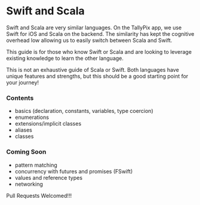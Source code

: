 # Swift and Scala

Swift and Scala are very similar languages.  On the TallyPix app, we use Swift for iOS and Scala on the backend.  The similarity has kept the cognitive overhead low allowing us to easily switch between Scala and Swift.

This guide is for those who know Swift or Scala and are looking to leverage existing knowledge to learn the other language.

This is not an exhaustive guide of Scala or Swift.  Both languages have unique features and strengths, but this should be a good starting point for your journey!

### Contents
 - basics (declaration, constants, variables, type coercion)
 - enumerations
 - extensions/implicit classes
 - aliases
 - classes

### Coming Soon
 - pattern matching
 - concurrency with futures and promises (FSwift)
 - values and reference types
 - networking

Pull Requests Welcomed!!!
